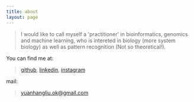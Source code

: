 ```yaml
---
title: about
layout: page
---
```



> I would like to call myself a 'practitioner' in bioinformatics, genomics and machine learning, who is intereted in biology (more system biology) as well as pattern recognition (Not so theoretical!).  

You can find me at:

> [github](https://github.com/liuy12), [linkedin](https://www.linkedin.com/profile/view?id=284101161&trk=nav_responsive_tab_profile), [instagram](https://instagram.com/beckhamok/)

mail:

> yuanhangliu.ok@gmail.com
